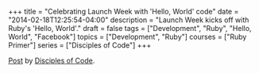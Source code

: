 +++
title = "Celebrating Launch Week with 'Hello, World' code"
date = "2014-02-18T12:25:54-04:00"
description = "Launch Week kicks off with Ruby's 'Hello, World'."
draft = false
tags = ["Development", "Ruby", "Hello, World", "Facebook"]
topics = ["Development", "Ruby"]
courses = ["Ruby Primer"]
series = ["Disciples of Code"]
+++
<div class="fb-post" data-href="https://www.facebook.com/disciplesofcode/posts/584189224989637" data-width="466">
  <div class="fb-xfbml-parse-ignore">
    <a href="https://www.facebook.com/disciplesofcode/posts/584189224989637">Post</a> by <a href="https://www.facebook.com/disciplesofcode">Disciples of Code</a>.
  </div>
</div>
